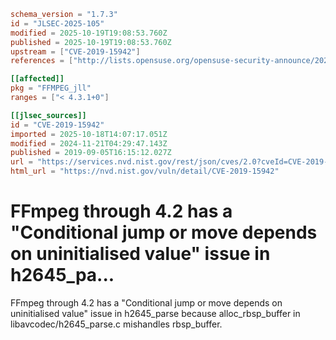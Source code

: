 ```toml
schema_version = "1.7.3"
id = "JLSEC-2025-105"
modified = 2025-10-19T19:08:53.760Z
published = 2025-10-19T19:08:53.760Z
upstream = ["CVE-2019-15942"]
references = ["http://lists.opensuse.org/opensuse-security-announce/2020-01/msg00012.html", "https://security.gentoo.org/glsa/202007-58", "https://trac.ffmpeg.org/ticket/8093", "http://lists.opensuse.org/opensuse-security-announce/2020-01/msg00012.html", "https://security.gentoo.org/glsa/202007-58", "https://trac.ffmpeg.org/ticket/8093"]

[[affected]]
pkg = "FFMPEG_jll"
ranges = ["< 4.3.1+0"]

[[jlsec_sources]]
id = "CVE-2019-15942"
imported = 2025-10-18T14:07:17.051Z
modified = 2024-11-21T04:29:47.143Z
published = 2019-09-05T16:15:12.027Z
url = "https://services.nvd.nist.gov/rest/json/cves/2.0?cveId=CVE-2019-15942"
html_url = "https://nvd.nist.gov/vuln/detail/CVE-2019-15942"
```

# FFmpeg through 4.2 has a "Conditional jump or move depends on uninitialised value" issue in h2645_pa...

FFmpeg through 4.2 has a "Conditional jump or move depends on uninitialised value" issue in h2645_parse because alloc_rbsp_buffer in libavcodec/h2645_parse.c mishandles rbsp_buffer.

